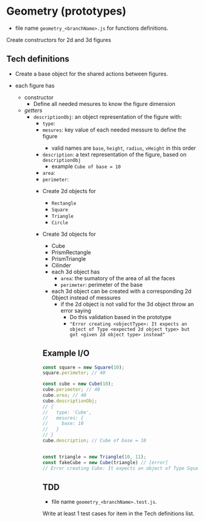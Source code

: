 # Geometry (prototypes)

* file name `geometry_<branchName>.js` for functions definitions.

Create constructors for 2d and 3d figures

## Tech definitions
* Create a base object for the shared actions between figures.
* each figure has
  * constructor
    * Define all needed mesures to know the figure dimension
  * *getters*
    * `descriptionObj`: an object representation of the figure with:
      * `type`: <string>
      * `mesures`: <object> key value of each needed messure to define the figure
        * valid names are `base`, `height`, `radius`, `vHeight` in this order
    * `description`: a text representation of the figure, based on `descriptionObj`
      * example `Cube of base = 10`
    * `area`: <number>
    * `perimeter`: <number>

* Create 2d objects for
  * `Rectangle`
  * `Square`
  * `Triangle`
  * `Circle`

* Create 3d objects for
  * Cube
  * PrismRectangle
  * PrismTriangle
  * Cilinder
  * each 3d object has
    * `area`: the sumatory of the area of all the faces
    * `perimeter`: perimeter of the base
  * each 3d object can be created with a corresponding 2d Object instead of messures
    * if the 2d object is not valid for the 3d object throw an error saying
      * Do this validation based in the prototype
      * `"Error creating <objectType>: It expects an object of Type <expected 2d object type> but got <given 2d object type> instead"`



## Example I/O
```js
const square = new Square(10);
square.perimeter; // 40

const cube = new Cube(10);
cube.perimeter; // 40
cube.area; // 40
cube.descriptionObj;
// {
//   type: 'Cube',
//   mesures: {
//     base: 10
//   }
// }
cube.description; // Cube of base = 10


const triangle = new Triangle(10, 11);
const fakeCube = new Cube(triangle) // [error]
// Error creating Cube: It expects an object of Type Square but got Triangle instead
```

## TDD
* file name `geometry_<branchName>.test.js`.

Write at least 1 test cases for item in the Tech definitions list.

